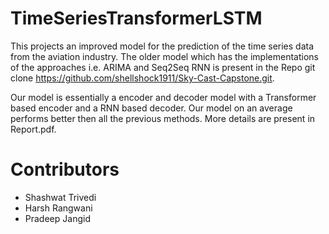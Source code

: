 # TimeSeriesTransformerLSTM
This projects an improved model for the prediction of the time series data from the aviation industry. The older model which has the implementations of the approaches i.e. ARIMA and Seq2Seq RNN is present in the Repo git clone https://github.com/shellshock1911/Sky-Cast-Capstone.git. 

Our model is essentially a encoder and decoder model with a Transformer based encoder and a RNN based decoder. Our model on an average performs better then all the previous methods. More details are present in Report.pdf. 

# Contributors
* Shashwat Trivedi 
* Harsh Rangwani
* Pradeep Jangid
